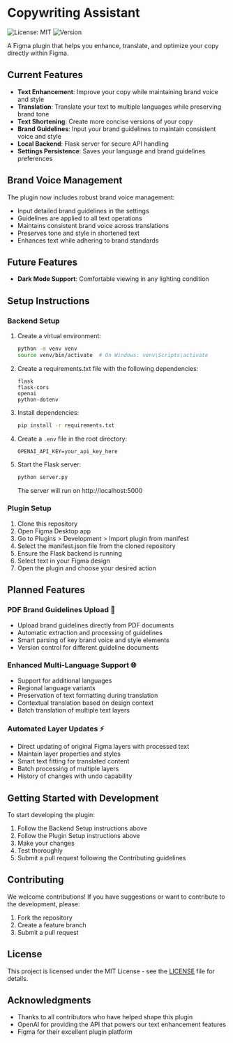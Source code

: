 # Copywriting Assistant

![License: MIT](https://img.shields.io/badge/License-MIT-yellow.svg)
![Version](https://img.shields.io/badge/version-0.1.2-blue)

A Figma plugin that helps you enhance, translate, and optimize your copy directly within Figma.

## Current Features

- **Text Enhancement**: Improve your copy while maintaining brand voice and style
- **Translation**: Translate your text to multiple languages while preserving brand tone
- **Text Shortening**: Create more concise versions of your copy
- **Brand Guidelines**: Input your brand guidelines to maintain consistent voice and style
- **Local Backend**: Flask server for secure API handling
- **Settings Persistence**: Saves your language and brand guidelines preferences

## Brand Voice Management

The plugin now includes robust brand voice management:
- Input detailed brand guidelines in the settings
- Guidelines are applied to all text operations
- Maintains consistent brand voice across translations
- Preserves tone and style in shortened text
- Enhances text while adhering to brand standards

## Future Features
- **Dark Mode Support**: Comfortable viewing in any lighting condition

## Setup Instructions

### Backend Setup
1. Create a virtual environment:
   ```bash
   python -m venv venv
   source venv/bin/activate  # On Windows: venv\Scripts\activate
   ```

2. Create a requirements.txt file with the following dependencies:
   ```
   flask
   flask-cors
   openai
   python-dotenv
   ```

3. Install dependencies:
   ```bash
   pip install -r requirements.txt
   ```

4. Create a `.env` file in the root directory:
   ```
   OPENAI_API_KEY=your_api_key_here
   ```

5. Start the Flask server:
   ```bash
   python server.py
   ```
   The server will run on http://localhost:5000

### Plugin Setup
1. Clone this repository
2. Open Figma Desktop app
3. Go to Plugins > Development > Import plugin from manifest
4. Select the manifest.json file from the cloned repository
5. Ensure the Flask backend is running
6. Select text in your Figma design
7. Open the plugin and choose your desired action


## Planned Features

### PDF Brand Guidelines Upload 📄
- Upload brand guidelines directly from PDF documents
- Automatic extraction and processing of guidelines
- Smart parsing of key brand voice and style elements
- Version control for different guideline documents

### Enhanced Multi-Language Support 🌐
- Support for additional languages
- Regional language variants
- Preservation of text formatting during translation
- Contextual translation based on design context
- Batch translation of multiple text layers

### Automated Layer Updates ⚡
- Direct updating of original Figma layers with processed text
- Maintain layer properties and styles
- Smart text fitting for translated content
- Batch processing of multiple layers
- History of changes with undo capability

## Getting Started with Development

To start developing the plugin:

1. Follow the Backend Setup instructions above
2. Follow the Plugin Setup instructions above
3. Make your changes
4. Test thoroughly
5. Submit a pull request following the Contributing guidelines

## Contributing

We welcome contributions! If you have suggestions or want to contribute to the development, please:

1. Fork the repository
2. Create a feature branch
3. Submit a pull request

## License

This project is licensed under the MIT License - see the [LICENSE](LICENSE) file for details.

## Acknowledgments

* Thanks to all contributors who have helped shape this plugin
* OpenAI for providing the API that powers our text enhancement features
* Figma for their excellent plugin platform 